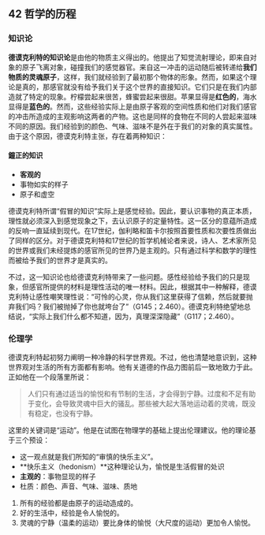 ## 42 哲学的历程

### 知识论

**德谟克利特的知识论**是由他的物质主义得出的。他提出了知觉流射理论，即来自对象的原子飞离对象，碰撞我们的感觉器官。来自这一冲击的运动随后被转递给**我们物质的灵魂原子**，这样，我们就经验到了最初那个物体的形象。然而，如果这个理论是真的，那感官就没有给予我们关于这个世界的直接知识。它们只是在我们内部造就了特定的现象。柠檬尝起来很苦，蜂蜜尝起来很甜。苹果显得是**红色的**，海水显得是**蓝色的**。然而，这些经验实际上是由原子客观的空间性质和他们对我们感官的冲击所造成的主观影响这两者的产物。这也是同样的食物在不同的人尝起来滋味不同的原因。我们经验到的颜色、气味、滋味不是外在于我们的对象的真实属性。由于这个原因，德谟克利特主张，存在着两种知识：

#### 鐘正的知识
- **客观的**
- 事物如实的样子
- 原子和虚空

德谟克利特所谓“假冒的知识”实际上是感觉经验。因此，要认识事物的真正本质，理性就必须深入到感觉现象之下，去认识原子的定量特性。这一区分的意蕴所造成的反响一直延续到现代。在17世纪，伽利略和笛卡尔按照首要性质和次要性质做出了同样的区分。对于德谟克利特和17世纪的哲学机械论者来说，诗人、艺术家所见的世界或我们未经提炼的感官所见的世界乃是主观的。只有通过科学和数学的理性而被给予我们的世界才是真实的。

不过，这一知识论也给德谟克利特带来了一些问题。感性经验给予我们的只是现象，但感官所提供的材料是理性活动的唯一材料。因此，根据其中一种解释，德谟克利特让感性嘲笑理性说：“可怜的心灵，你从我们这里获得了信赖，然后就要抛弃我们吗？我们被抛掉了你也就垮台了”（G145；2.460）。德谟克利特绝望地总结说，“实际上我们什么都不知道，因为，真理深深隐藏”（G117；2.460）。

### 伦理学

德谟克利特起初努力阐明一种冷静的科学世界观。不过，他也清楚地意识到，这种世界观对生活的所有方面都有影响。他有关道德的作品力图前后一致地致力于此。正如他在一个段落里所说：

> 人们只有通过适当的愉悦和有节制的生活，才会得到宁静。过度和不足有助于变化，会导致灵魂中巨大的骚乱。那些被大起大落地运动着的灵魂，既没有稳定，也没有宁静。

这里的关键词是“运动”。他是在试图在物理学的基础上提出伦理建议。他的理论基于三个预设：

- 这一观点就是我们所知的“审慎的快乐主义”。  
- **快乐主义（hedonism）**这种理论认为，愉悦是生活假冒的处识  
- **主观的**：事物显现的样子  
- 杜质：颜色、声音、气味、滋味、质地  

1. 所有的经验都是由原子的运动造成的。  
2. 好的生活中，经验是令人愉悦的。  
3. 灵魂的宁静（温柔的运动）要比身体的愉悦（大尺度的运动）更加令人愉悦。